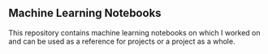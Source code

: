 Machine Learning Notebooks
---

This repository contains machine learning notebooks on which I worked on and can be used as a reference for projects or a project as a whole.
